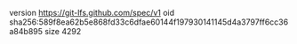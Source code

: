 version https://git-lfs.github.com/spec/v1
oid sha256:589f8ea62b5e868fd33c6dfae60144f197930141145d4a3797ff6cc36a84b895
size 4292
